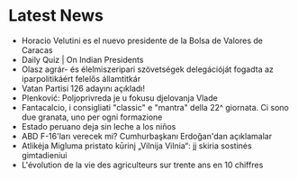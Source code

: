 # Latest News
-  Horacio Velutini es el nuevo presidente de la Bolsa de Valores de Caracas
-  Daily Quiz | On Indian Presidents
-  Olasz agrár- és élelmiszeripari szövetségek delegációját fogadta az iparpolitikáért felelős államtitkár
-  Vatan Partisi 126 adayını açıkladı!
-  Plenković: Poljoprivreda je u fokusu djelovanja Vlade
-  Fantacalcio, i consigliati "classic" e "mantra" della 22^ giornata. Ci sono due granata, uno per ogni formazione
-  Estado peruano deja sin leche a los niños
-  ABD F-16'ları verecek mi? Cumhurbaşkanı Erdoğan'dan açıklamalar
-  Atlikėja Migluma pristato kūrinį „Vilnija Vilnia“: jį skiria sostinės gimtadieniui
-  L'évolution de la vie des agriculteurs sur trente ans en 10 chiffres
